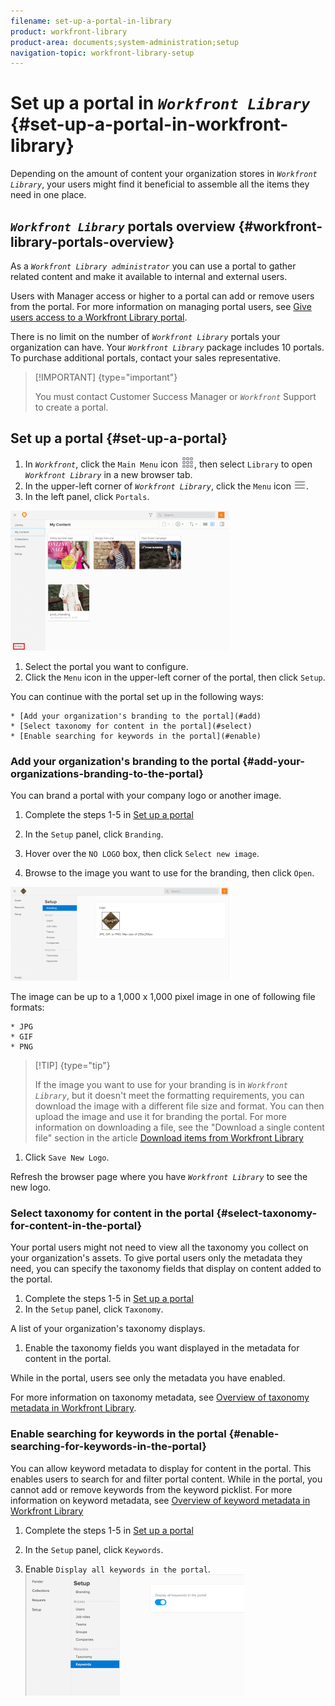 ```yaml
---
filename: set-up-a-portal-in-library
product: workfront-library
product-area: documents;system-administration;setup
navigation-topic: workfront-library-setup
---
```




# Set up a portal in *`Workfront Library`* {#set-up-a-portal-in-workfront-library}

Depending on the amount of content your organization stores in *`Workfront Library`*, your users might find it beneficial to assemble all the items they need in one place. 


## *`Workfront Library`* portals overview {#workfront-library-portals-overview}

As a *`Workfront Library administrator`* you can use a portal to gather related content and make it available to internal and external users. 


Users with Manager access or higher to a portal can add or remove users from the portal. For more information on managing portal users, see [Give users access to a Workfront Library portal](give-users-access-portal.md). 


There is no limit on the number of *`Workfront Library`* portals your organization can have. Your *`Workfront Library`* package includes 10 portals. To purchase additional portals, contact your sales representative. 


>[!IMPORTANT] {type="important"}
>
>You must contact Customer Success Manager or *`Workfront`* Support to create a portal.




## Set up a portal {#set-up-a-portal}




1.  In *`Workfront`*, click the `Main Menu` icon ![](assets/main-menu-icon.png), then select `Library` to open *`Workfront Library`* in a new browser tab.
1.  In the upper-left corner of *`Workfront Library`*, click the `Menu` icon ![](assets/library-menu-icon.png).
1.  In the left panel, click `Portals`.


   ![](assets/portals-red-square-350x224.png)



1. Select the portal you want to configure.
1.  Click the `Menu` icon in the upper-left corner of the portal, then click `Setup`.


   You can continue with the portal set up in the following ways:

    
    
    * [Add your organization's branding to the portal](#add) 
    * [Select taxonomy for content in the portal](#select) 
    * [Enable searching for keywords in the portal](#enable) 
    
    





### Add your organization's branding to the portal {#add-your-organizations-branding-to-the-portal}

You can brand a portal with your company logo or another image. 



1. Complete the steps 1-5 in [Set up a portal](#set)
1. In the `Setup` panel, click `Branding`.

1.  Hover over the `NO LOGO` box, then click `Select new image`.
1.  Browse to the image you want to use for the branding, then click `Open`.


   ![](assets/brandingimageupld-350x150.png)




   The image can be up to a 1,000 x 1,000 pixel image in one of following file formats:

    
    
    * JPG
    * GIF
    * PNG
    
    


   >[!TIP] {type="tip"}
   >
   >If the image you want to use for your branding is in *`Workfront Library`*, but it doesn't meet the formatting requirements, you can download the image with a different file size and format. You can then upload the image and use it for branding the portal. For more information on downloading a file, see the "Download a single content file" section in the article [Download items from Workfront Library](download-content-from-library.md)



1.  Click `Save New Logo`.


   Refresh the browser page where you have *`Workfront Library`* to see the new logo.





### Select taxonomy for content in the portal {#select-taxonomy-for-content-in-the-portal}

Your portal users might not need to view all the taxonomy you collect on your organization's assets. To give portal users only the metadata they need, you can specify the taxonomy fields that display on content added to the portal.



1.  Complete the steps 1-5 in [Set up a portal](#set)
1.  In the `Setup` panel, click `Taxonomy`.


   A list of your organization's taxonomy displays.

1.  Enable the taxonomy fields you want displayed in the metadata for content in the portal.


   While in the portal, users see only the metadata you have enabled. 


   For more information on taxonomy metadata, see [Overview of taxonomy metadata in Workfront Library](taxonomy-metadata-overview.md).





### Enable searching for keywords in the portal {#enable-searching-for-keywords-in-the-portal}

You can allow keyword metadata to display for content in the portal. This enables users to search for and filter portal content. While in the portal, you cannot add or remove keywords from the keyword picklist. For more information on keyword metadata, see [Overview of keyword metadata in Workfront Library](keyword-metadata-overview.md)



1. Complete the steps 1-5 in [Set up a portal](#set)
1. In the `Setup` panel, click `Keywords`.

1.  Enable `Display all keywords in the portal`.  
   ![](assets/portals-keywords-350x194.png)




<![CDATA[]]> 